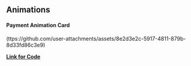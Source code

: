 ## Animations

#### Payment Animation Card

(ttps://github.com/user-attachments/assets/8e2d3e2c-5917-4811-879b-8d33fd86c3e9)

[**Link for Code**](https://github.com/Koushikchatterj/Jetpack-Animations/blob/master/app/src/main/java/com/example/switchfordarkandlighttheme/PaymentDoneCard.kt)

